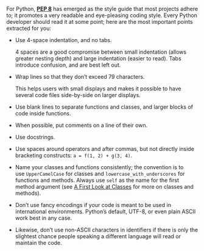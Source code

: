 
For Python, [**PEP 8**](https://peps.python.org/pep-0008/) has emerged as the style guide that most projects adhere to; it promotes a very readable and eye-pleasing coding style. Every Python developer should read it at some point; here are the most important points extracted for you:

-   Use 4-space indentation, and no tabs.
    
    4 spaces are a good compromise between small indentation (allows greater nesting depth) and large indentation (easier to read). Tabs introduce confusion, and are best left out.
    
-   Wrap lines so that they don’t exceed 79 characters.
    
    This helps users with small displays and makes it possible to have several code files side-by-side on larger displays.
    
-   Use blank lines to separate functions and classes, and larger blocks of code inside functions.
      
-   When possible, put comments on a line of their own.
    
-   Use docstrings.
    
-   Use spaces around operators and after commas, but not directly inside bracketing constructs: `a = f(1, 2) + g(3, 4)`.
    
-   Name your classes and functions consistently; the convention is to use `UpperCamelCase` for classes and `lowercase_with_underscores` for functions and methods. Always use `self` as the name for the first method argument (see [A First Look at Classes](https://docs.python.org/3/tutorial/classes.html#tut-firstclasses) for more on classes and methods).
    
-   Don’t use fancy encodings if your code is meant to be used in international environments. Python’s default, UTF-8, or even plain ASCII work best in any case.
    
-   Likewise, don’t use non-ASCII characters in identifiers if there is only the slightest chance people speaking a different language will read or maintain the code.


